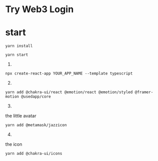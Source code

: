 # Try Web3 Login


# start

```
yarn install

yarn start
```



1. 
```
npx create-react-app YOUR_APP_NAME --template typescript
```

2. 
```
yarn add @chakra-ui/react @emotion/react @emotion/styled @framer-motion @usedapp/core 
```

3.  
the little avatar
```
yarn add @metamask/jazzicon
```

4. 
the icon 
```
yarn add @chakra-ui/icons
```

 